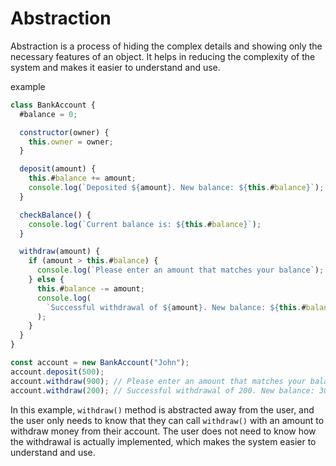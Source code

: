# Abstraction

Abstraction is a process of hiding the complex details and showing only the necessary features of an object. It helps in reducing the complexity of the system and makes it easier to understand and use.

example

```js
class BankAccount {
  #balance = 0;

  constructor(owner) {
    this.owner = owner;
  }

  deposit(amount) {
    this.#balance += amount;
    console.log(`Deposited ${amount}. New balance: ${this.#balance}`);
  }

  checkBalance() {
    console.log(`Current balance is: ${this.#balance}`);
  }

  withdraw(amount) {
    if (amount > this.#balance) {
      console.log(`Please enter an amount that matches your balance`);
    } else {
      this.#balance -= amount;
      console.log(
        `Successful withdrawal of ${amount}. New balance: ${this.#balance}`,
      );
    }
  }
}

const account = new BankAccount("John");
account.deposit(500);
account.withdraw(900); // Please enter an amount that matches your balance
account.withdraw(200); // Successful withdrawal of 200. New balance: 300
```

In this example, `withdraw()` method is abstracted away from the user, and the user only needs to know that they can call `withdraw()` with an amount to withdraw money from their account. The user does not need to know how the withdrawal is actually implemented, which makes the system easier to understand and use.
